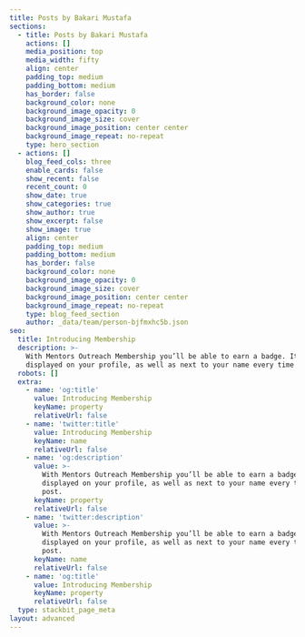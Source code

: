 ```yaml
---
title: Posts by Bakari Mustafa
sections:
  - title: Posts by Bakari Mustafa
    actions: []
    media_position: top
    media_width: fifty
    align: center
    padding_top: medium
    padding_bottom: medium
    has_border: false
    background_color: none
    background_image_opacity: 0
    background_image_size: cover
    background_image_position: center center
    background_image_repeat: no-repeat
    type: hero_section
  - actions: []
    blog_feed_cols: three
    enable_cards: false
    show_recent: false
    recent_count: 0
    show_date: true
    show_categories: true
    show_author: true
    show_excerpt: false
    show_image: true
    align: center
    padding_top: medium
    padding_bottom: medium
    has_border: false
    background_color: none
    background_image_opacity: 0
    background_image_size: cover
    background_image_position: center center
    background_image_repeat: no-repeat
    type: blog_feed_section
    author: _data/team/person-bjfmxhc5b.json
seo:
  title: Introducing Membership
  description: >-
    With Mentors Outreach Membership you’ll be able to earn a badge. It’s
    displayed on your profile, as well as next to your name every time you post.
  robots: []
  extra:
    - name: 'og:title'
      value: Introducing Membership
      keyName: property
      relativeUrl: false
    - name: 'twitter:title'
      value: Introducing Membership
      keyName: name
      relativeUrl: false
    - name: 'og:description'
      value: >-
        With Mentors Outreach Membership you’ll be able to earn a badge. It’s
        displayed on your profile, as well as next to your name every time you
        post.
      keyName: property
      relativeUrl: false
    - name: 'twitter:description'
      value: >-
        With Mentors Outreach Membership you’ll be able to earn a badge. It’s
        displayed on your profile, as well as next to your name every time you
        post.
      keyName: name
      relativeUrl: false
    - name: 'og:title'
      value: Introducing Membership
      keyName: property
      relativeUrl: false
  type: stackbit_page_meta
layout: advanced
---
```

